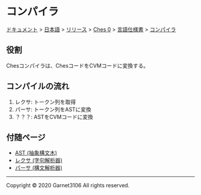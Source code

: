 # コンパイラ

[ドキュメント](../../../../../index.md) > [日本語](../../../../index.md) > [リリース](../../../index.md) > [Ches 0](../../index.md) > [言語仕様書](../index.md) > [コンパイラ](./index.md)

## 役割

Chesコンパイラは、ChesコードをCVMコードに変換する。

## コンパイルの流れ

1. レクサ: トークン列を取得
2. パーサ: トークン列をASTに変換
3. ？？？: ASTをCVMコードに変換

## 付随ページ

- [AST (抽象構文木)](./ast/index.md)
- [レクサ (字句解析器)](./lexer/index.md)
- [パーサ (構文解析器)](./parser/index.md)

---

Copyright © 2020 Garnet3106 All rights reserved.
